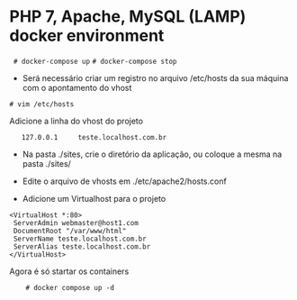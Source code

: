 # PHP 7, Apache, MySQL (LAMP) docker environment

 ``` # docker-compose up```
 ``` # docker-compose stop ```

 * Será necessário criar um registro no arquivo /etc/hosts da sua máquina com o apontamento do vhost

 ```
 # vim /etc/hosts
 ```

 Adicione a linha do vhost do projeto 

 ```
 	127.0.0.1     teste.localhost.com.br
 ```

 * Na pasta ./sites, crie o diretório da aplicação, ou coloque a mesma na pasta ./sites/

 * Edite o arquivo de vhosts em ./etc/apache2/hosts.conf

 * Adicione um Virtualhost para o projeto 

 ```
 <VirtualHost *:80>
  ServerAdmin webmaster@host1.com
  DocumentRoot "/var/www/html"
  ServerName teste.localhost.com.br
  ServerAlias teste.localhost.com.br
</VirtualHost>

 ```

 Agora é só startar os containers
 
```
	# docker compose up -d 
```
